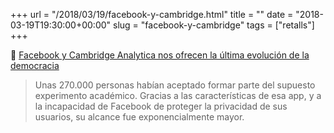 +++
url = "/2018/03/19/facebook-y-cambridge.html"
title = ""
date = "2018-03-19T19:30:00+00:00"
slug = "facebook-y-cambridge"
tags = ["retalls"]
+++

📎 [Facebook y Cambridge Analytica nos ofrecen la última evolución de la democracia](http://www.guerraeterna.com/facebook-y-cambridge-analytica-nos-ofrecen-la-ultima-evolucion-de-la-democracia/)

> Unas 270.000 personas habían aceptado formar parte del supuesto experimento académico. Gracias a las características de esa app, y a la incapacidad de Facebook de proteger la privacidad de sus usuarios, su alcance fue exponencialmente mayor.

